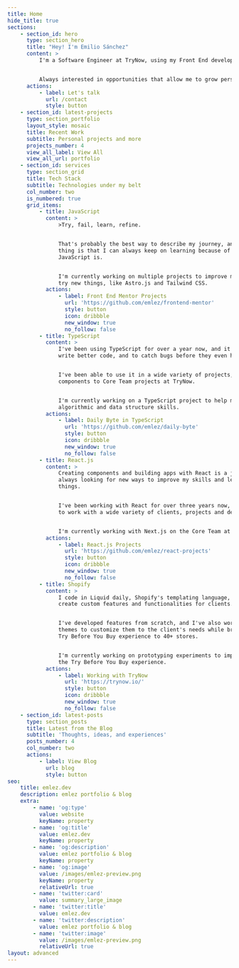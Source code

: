 ```yaml
---
title: Home
hide_title: true
sections:
    - section_id: hero
      type: section_hero
      title: "Hey! I'm Emilio Sánchez"
      content: >
          I'm a Software Engineer at TryNow, using my Front End development knowledge to bring Try Before You Buy software to 40+ Shopify e-commerce stores.


          Always interested in opportunities that allow me to grow personally and professionally, help others, and build a community around learning.
      actions:
          - label: Let's talk
            url: /contact
            style: button
    - section_id: latest-projects
      type: section_portfolio
      layout_style: mosaic
      title: Recent Work
      subtitle: Personal projects and more
      projects_number: 4
      view_all_label: View All
      view_all_url: portfolio
    - section_id: services
      type: section_grid
      title: Tech Stack
      subtitle: Technologies under my belt
      col_number: two
      is_numbered: true
      grid_items:
          - title: JavaScript
            content: >
                >Try, fail, learn, refine.


                That's probably the best way to describe my journey, and the greatest
                thing is that I can always keep on learning because of how immense
                JavaScript is.


                I'm currently working on multiple projects to improve my skills and
                try new things, like Astro.js and Tailwind CSS.
            actions:
                - label: Front End Mentor Projects
                  url: 'https://github.com/emlez/frontend-mentor'
                  style: button
                  icon: dribbble
                  new_window: true
                  no_follow: false
          - title: TypeScript
            content: >
                I've been using TypeScript for over a year now, and it has enabled me to
                write better code, and to catch bugs before they even happen.


                I've been able to use it in a wide variety of projects, from React
                components to Core Team projects at TryNow.


                I'm currently working on a TypeScript project to help me improve my
                algorithmic and data structure skills.
            actions:
                - label: Daily Byte in TypeScript
                  url: 'https://github.com/emlez/daily-byte'
                  style: button
                  icon: dribbble
                  new_window: true
                  no_follow: false
          - title: React.js
            content: >
                Creating components and building apps with React is a joy, and I'm
                always looking for new ways to improve my skills and learn new
                things.


                I've been working with React for over three years now, and I've been able
                to work with a wide variety of clients, projects and developers.


                I'm currently working with Next.js on the Core Team at TryNow.
            actions:
                - label: React.js Projects
                  url: 'https://github.com/emlez/react-projects'
                  style: button
                  icon: dribbble
                  new_window: true
                  no_follow: false
          - title: Shopify
            content: >
                I code in Liquid daily, Shopify's templating language, to
                create custom features and functionalities for clients.


                I've developed features from scratch, and I've also worked with existing
                themes to customize them to the client's needs while bringing the
                Try Before You Buy experience to 40+ stores.


                I'm currently working on prototyping experiments to improve
                the Try Before You Buy experience.
            actions:
                - label: Working with TryNow
                  url: 'https://trynow.io/'
                  style: button
                  icon: dribbble
                  new_window: true
                  no_follow: false
    - section_id: latest-posts
      type: section_posts
      title: Latest from the Blog
      subtitle: 'Thoughts, ideas, and experiences'
      posts_number: 4
      col_number: two
      actions:
          - label: View Blog
            url: blog
            style: button
seo:
    title: emlez.dev
    description: emlez portfolio & blog
    extra:
        - name: 'og:type'
          value: website
          keyName: property
        - name: 'og:title'
          value: emlez.dev
          keyName: property
        - name: 'og:description'
          value: emlez portfolio & blog
          keyName: property
        - name: 'og:image'
          value: /images/emlez-preview.png
          keyName: property
          relativeUrl: true
        - name: 'twitter:card'
          value: summary_large_image
        - name: 'twitter:title'
          value: emlez.dev
        - name: 'twitter:description'
          value: emlez portfolio & blog
        - name: 'twitter:image'
          value: /images/emlez-preview.png
          relativeUrl: true
layout: advanced
---
```

